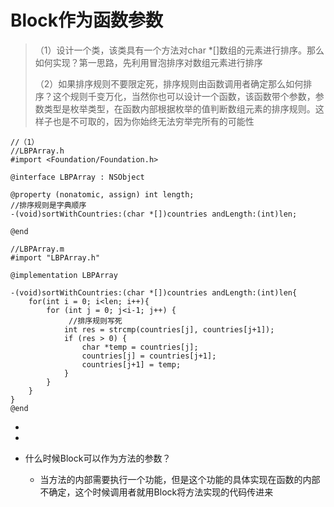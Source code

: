 # Block作为函数参数

> （1）设计一个类，该类具有一个方法对char \*\[\]数组的元素进行排序。那么如何实现？第一思路，先利用冒泡排序对数组元素进行排序
>
> （2）如果排序规则不要限定死，排序规则由函数调用者确定那么如何排序？这个规则千变万化，当然你也可以设计一个函数，该函数带个参数，参数类型是枚举类型，在函数内部根据枚举的值判断数组元素的排序规则。这样子也是不可取的，因为你始终无法穷举完所有的可能性

```
//（1）
//LBPArray.h
#import <Foundation/Foundation.h>

@interface LBPArray : NSObject

@property (nonatomic, assign) int length;
//排序规则是字典顺序
-(void)sortWithCountries:(char *[])countries andLength:(int)len;

@end

//LBPArray.m
#import "LBPArray.h"

@implementation LBPArray

-(void)sortWithCountries:(char *[])countries andLength:(int)len{
    for(int i = 0; i<len; i++){
        for (int j = 0; j<i-1; j++) {
             //排序规则写死
            int res = strcmp(countries[j], countries[j+1]);
            if (res > 0) {
                char *temp = countries[j];
                countries[j] = countries[j+1];
                countries[j+1] = temp;
            }
        }
    }
}
@end

```

* 
* 
* 什么时候Block可以作为方法的参数？

  * 当方法的内部需要执行一个功能，但是这个功能的具体实现在函数的内部不确定，这个时候调用者就用Block将方法实现的代码传进来



